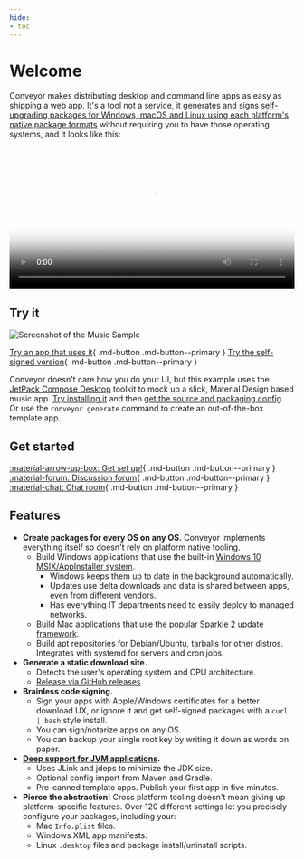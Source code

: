 ```yaml
---
hide:
- toc
---
```


# Welcome

Conveyor makes distributing desktop and command line apps as easy as shipping a web app. It's a tool not a service, it generates and signs [self-upgrading packages for Windows, macOS and Linux using each platform's native package formats](outputs.md) without requiring you to have those operating systems, and it looks like this:

<video width="100%" poster="https://conveyor.hydraulic.dev/assets/promo.jpg" controls><source src="https://conveyor.hydraulic.dev/assets/promo.mp4" type="video/mp4"></video>

## Try it

![Screenshot of the Music Sample](https://media.giphy.com/media/NMLgK1lJ8UGtNxx3ja/giphy.gif)

[Try an app that uses it](https://downloads.hydraulic.dev/compose-sample/download.html){ .md-button .md-button--primary }   [Try the self-signed version](https://downloads.hydraulic.dev/compose-sample/self-signed/download.html){ .md-button .md-button--primary }

Conveyor doesn't care how you do your UI, but this example uses the [JetPack Compose Desktop](https://www.jetbrains.com/lp/compose-desktop/) toolkit to mock up a slick, Material Design based music app. [Try installing it](https://public.hq.hydraulic.software/~mike/compose-music-sample/download.html) and then [get the source and packaging config](https://github.com/hydraulic-software/compose-music-app). Or use the `conveyor generate` command to create an out-of-the-box template app.

## Get started

[ :material-arrow-up-box: Get set up!](setting-up.md){ .md-button .md-button--primary } [ :material-forum: Discussion forum](https://github.com/hydraulic-software/conveyor/discussions){ .md-button .md-button--primary } [ :material-chat: Chat room](https://gitter.im/hydraulic-software/community){ .md-button .md-button--primary }

## Features

* **Create packages for every OS on any OS.** Conveyor implements everything itself so doesn't rely on platform native tooling.
    * Build Windows applications that use the built-in [Windows 10 MSIX/AppInstaller system](outputs.md).
        * Windows keeps them up to date in the background automatically.
        * Updates use delta downloads and data is shared between apps, even from different vendors.
        * Has everything IT departments need to easily deploy to managed networks.
    * Build Mac applications that use the popular [Sparkle 2 update framework](https://sparkle-project.org/).
    * Build apt repositories for Debian/Ubuntu, tarballs for other distros. Integrates with systemd for servers and cron jobs.
* **Generate a static download site.**
    * Detects the user's operating system and CPU architecture.
    * [Release via GitHub releases](configs/download-pages#publishing-through-github).
* **Brainless code signing.**
    * Sign your apps with Apple/Windows certificates for a better download UX, or ignore it and get self-signed packages with a `curl | bash` style install.    
    * You can sign/notarize apps on any OS. 
    * You can backup your single root key by writing it down as words on paper.
* **[Deep support for JVM applications](configs/jvm.md).**
    * Uses JLink and jdeps to minimize the JDK size.
    * Optional config import from Maven and Gradle.
    * Pre-canned template apps. Publish your first app in five minutes.
* **Pierce the abstraction!** Cross platform tooling doesn't mean giving up platform-specific features. Over 120 different settings let you precisely configure your packages, including your:
    * Mac `Info.plist` files.
    * Windows XML app manifests.
    * Linux `.desktop` files and package install/uninstall scripts.
